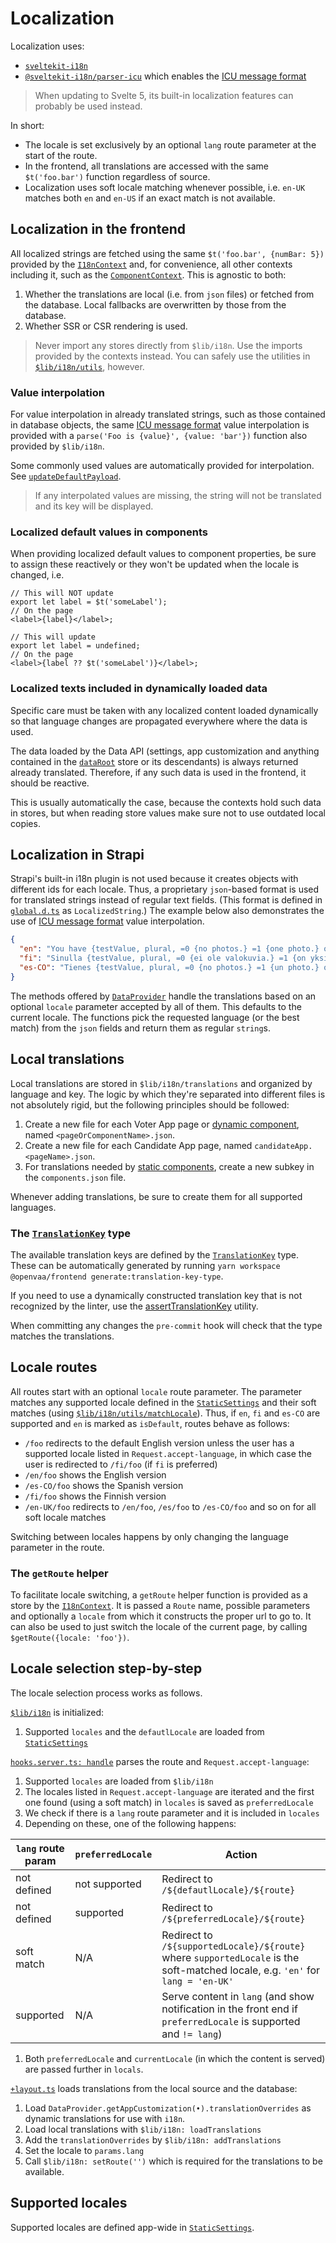 # Localization

Localization uses:

- [`sveltekit-i18n`](https://github.com/sveltekit-i18n/lib)
- [`@sveltekit-i18n/parser-icu`](https://github.com/sveltekit-i18n/parsers/tree/master/parser-icu) which enables the [ICU message format](https://formatjs.io/docs/intl-messageformat/)

> When updating to Svelte 5, its built-in localization features can probably be used instead.

In short:

- The locale is set exclusively by an optional `lang` route parameter at the start of the route.
- In the frontend, all translations are accessed with the same `$t('foo.bar')` function regardless of source.
- Localization uses soft locale matching whenever possible, i.e. `en-UK` matches both `en` and `en-US` if an exact match is not available.

## Localization in the frontend

All localized strings are fetched using the same `$t('foo.bar', {numBar: 5})` provided by the [`I18nContext`](../frontend/src/lib/contexts/i18n/i18nContext.type.ts) and, for convenience, all other contexts including it, such as the [`ComponentContext`](../frontend/src/lib/contexts/component/componentContext.type.ts). This is agnostic to both:

1. Whether the translations are local (i.e. from `json` files) or fetched from the database. Local fallbacks are overwritten by those from the database.
2. Whether SSR or CSR rendering is used.

> Never import any stores directly from `$lib/i18n`. Use the imports provided by the contexts instead. You can safely use the utilities in [`$lib/i18n/utils`](../frontend/src/lib/i18n/utils), however.

### Value interpolation

For value interpolation in already translated strings, such as those contained in database objects, the same [ICU message format](https://formatjs.io/docs/intl-messageformat/) value interpolation is provided with a `parse('Foo is {value}', {value: 'bar'})` function also provided by `$lib/i18n`.

Some commonly used values are automatically provided for interpolation. See [`updateDefaultPayload`](../frontend/src/lib/i18n/init.ts).

> If any interpolated values are missing, the string will not be translated and its key will be displayed.

### Localized default values in components

When providing localized default values to component properties, be sure to assign these reactively or they won't be updated when the locale is changed, i.e.

```tsx
// This will NOT update
export let label = $t('someLabel');
// On the page
<label>{label}</label>;

// This will update
export let label = undefined;
// On the page
<label>{label ?? $t('someLabel')}</label>;
```

### Localized texts included in dynamically loaded data

Specific care must be taken with any localized content loaded dynamically so that language changes are propagated everywhere where the data is used.

The data loaded by the Data API (settings, app customization and anything contained in the [`dataRoot`](../frontend/src/lib/contexts/data/dataContext.type.ts) store or its descendants) is always returned already translated. Therefore, if any such data is used in the frontend, it should be reactive.

This is usually automatically the case, because the contexts hold such data in stores, but when reading store values make sure not to use outdated local copies.

## Localization in Strapi

Strapi's built-in i18n plugin is not used because it creates objects with different ids for each locale. Thus, a proprietary `json`-based format is used for translated strings instead of regular text fields. (This format is defined in [`global.d.ts`](../frontend/src/lib/types/global.d.ts) as `LocalizedString`.) The example below also demonstrates the use of [ICU message format](https://formatjs.io/docs/intl-messageformat/) value interpolation.

```json
{
  "en": "You have {testValue, plural, =0 {no photos.} =1 {one photo.} other {# photos.}}",
  "fi": "Sinulla {testValue, plural, =0 {ei ole valokuvia.} =1 {on yksi valokuva.} other {on # valokuvaa.}}",
  "es-CO": "Tienes {testValue, plural, =0 {no photos.} =1 {un photo.} other {# photos.}}"
}
```

The methods offered by [`DataProvider`](../frontend/src/lib/api/base/dataProvider.type.ts) handle the translations based on an optional `locale` parameter accepted by all of them. This defaults to the current locale. The functions pick the requested language (or the best match) from the `json` fields and return them as regular `string`s.

## Local translations

Local translations are stored in `$lib/i18n/translations` and organized by language and key. The logic by which they're separated into different files is not absolutely rigid, but the following principles should be followed:

1. Create a new file for each Voter App page or [dynamic component](./frontend/components.md#dynamic-and-static-components), named `<pageOrComponentName>.json`.
2. Create a new file for each Candidate App page, named `candidateApp.<pageName>.json`.
3. For translations needed by [static components](./frontend/components.md#dynamic-and-static-components), create a new subkey in the `components.json` file.

Whenever adding translations, be sure to create them for all supported languages.

### The [`TranslationKey`](../frontend/src/lib/types/generated/translationKey.ts) type

The available translation keys are defined by the [`TranslationKey`](../frontend/src/lib/types/generated/translationKey.ts) type. These can be automatically generated by running `yarn workspace @openvaa/frontend generate:translation-key-type`.

If you need to use a dynamically constructed translation key that is not recognized by the linter, use the [assertTranslationKey](../frontend/src/lib/i18n/utils/assertTranslationKey.ts) utility.

When committing any changes the `pre-commit` hook will check that the type matches the translations.

## Locale routes

All routes start with an optional `locale` route parameter. The parameter matches any supported locale defined in the [`StaticSettings`](../packages/app-shared/src/settings/staticSettings.ts) and their soft matches (using [`$lib/i18n/utils/matchLocale`](../frontend/src/lib/i18n/utils/matchLocale.ts)). Thus, if `en`, `fi` and `es-CO` are supported and `en` is marked as `isDefault`, routes behave as follows:

- `/foo` redirects to the default English version unless the user has a supported locale listed in `Request.accept-language`, in which case the user is redirected to `/fi/foo` (if `fi` is preferred)
- `/en/foo` shows the English version
- `/es-CO/foo` shows the Spanish version
- `/fi/foo` shows the Finnish version
- `/en-UK/foo` redirects to `/en/foo`, `/es/foo` to `/es-CO/foo` and so on for all soft locale matches

Switching between locales happens by only changing the language parameter in the route.

### The `getRoute` helper

To facilitate locale switching, a `getRoute` helper function is provided as a store by the [`I18nContext`](../frontend/src/lib/contexts/i18n/i18nContext.type.ts). It is passed a `Route` name, possible parameters and optionally a `locale` from which it constructs the proper url to go to. It can also be used to just switch the locale of the current page, by calling `$getRoute({locale: 'foo'})`.

## Locale selection step-by-step

The locale selection process works as follows.

[`$lib/i18n`](init.ts) is initialized:

1. Supported `locales` and the `defautlLocale` are loaded from [`StaticSettings`](../packages/app-shared/src/settings/staticSettings.ts)

[`hooks.server.ts: handle`](../frontend/src/hooks.server.ts) parses the route and `Request.accept-language`:

1. Supported `locales` are loaded from `$lib/i18n`
2. The locales listed in `Request.accept-language` are iterated and the first one found (using a soft match) in `locales` is saved as `preferredLocale`
3. We check if there is a `lang` route parameter and it is included in `locales`
4. Depending on these, one of the following happens:

| `lang` route param | `preferredLocale` | Action                                                                                                                          |
| ------------------ | ----------------- | ------------------------------------------------------------------------------------------------------------------------------- |
| not defined        | not supported     | Redirect to `/${defautlLocale}/${route}`                                                                                        |
| not defined        | supported         | Redirect to `/${preferredLocale}/${route}`                                                                                      |
| soft match         | N/A               | Redirect to `/${supportedLocale}/${route}` where `supportedLocale` is the soft-matched locale, e.g. `'en'` for `lang = 'en-UK'` |
| supported          | N/A               | Serve content in `lang` (and show notification in the front end if `preferredLocale` is supported and `!= lang`)                |

1. Both `preferredLocale` and `currentLocale` (in which the content is served) are passed further in `locals`.

[`+layout.ts`](../frontend/src/routes/[[lang=locale]]/+layout.ts) loads translations from the local source and the database:

1. Load `DataProvider.getAppCustomization(•).translationOverrides` as dynamic translations for use with `i18n`.
2. Load local translations with `$lib/i18n: loadTranslations`
3. Add the `translationOverrides` by `$lib/i18n: addTranslations`
4. Set the locale to `params.lang`
5. Call `$lib/i18n: setRoute('')` which is required for the translations to be available.

## Supported locales

Supported locales are defined app-wide in [`StaticSettings`](../packages/app-shared/src/settings/staticSettings.ts).
